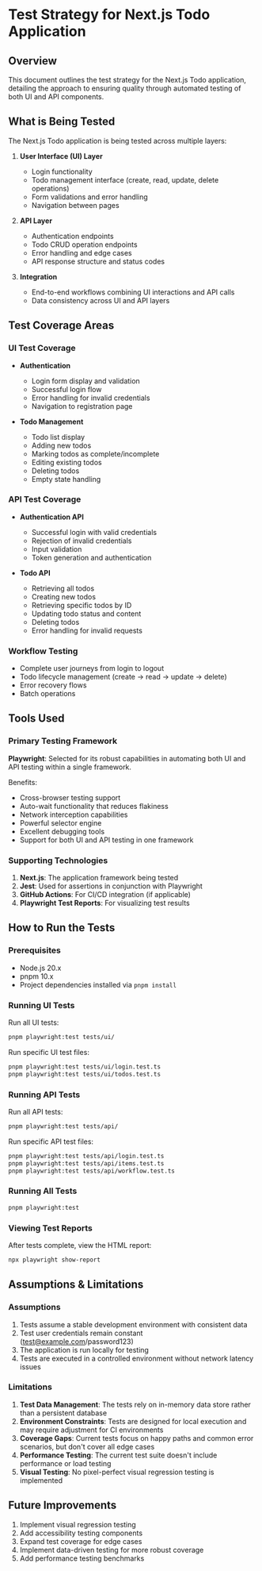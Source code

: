 # Test Strategy for Next.js Todo Application

## Overview

This document outlines the test strategy for the Next.js Todo application, detailing the approach to ensuring quality through automated testing of both UI and API components.

## What is Being Tested

The Next.js Todo application is being tested across multiple layers:

1. **User Interface (UI) Layer**

    - Login functionality
    - Todo management interface (create, read, update, delete operations)
    - Form validations and error handling
    - Navigation between pages

2. **API Layer**

    - Authentication endpoints
    - Todo CRUD operation endpoints
    - Error handling and edge cases
    - API response structure and status codes

3. **Integration**
    - End-to-end workflows combining UI interactions and API calls
    - Data consistency across UI and API layers

## Test Coverage Areas

### UI Test Coverage

-   **Authentication**

    -   Login form display and validation
    -   Successful login flow
    -   Error handling for invalid credentials
    -   Navigation to registration page

-   **Todo Management**
    -   Todo list display
    -   Adding new todos
    -   Marking todos as complete/incomplete
    -   Editing existing todos
    -   Deleting todos
    -   Empty state handling

### API Test Coverage

-   **Authentication API**

    -   Successful login with valid credentials
    -   Rejection of invalid credentials
    -   Input validation
    -   Token generation and authentication

-   **Todo API**
    -   Retrieving all todos
    -   Creating new todos
    -   Retrieving specific todos by ID
    -   Updating todo status and content
    -   Deleting todos
    -   Error handling for invalid requests

### Workflow Testing

-   Complete user journeys from login to logout
-   Todo lifecycle management (create → read → update → delete)
-   Error recovery flows
-   Batch operations

## Tools Used

### Primary Testing Framework

**Playwright**: Selected for its robust capabilities in automating both UI and API testing within a single framework.

Benefits:

-   Cross-browser testing support
-   Auto-wait functionality that reduces flakiness
-   Network interception capabilities
-   Powerful selector engine
-   Excellent debugging tools
-   Support for both UI and API testing in one framework

### Supporting Technologies

1. **Next.js**: The application framework being tested
2. **Jest**: Used for assertions in conjunction with Playwright
3. **GitHub Actions**: For CI/CD integration (if applicable)
4. **Playwright Test Reports**: For visualizing test results

## How to Run the Tests

### Prerequisites

-   Node.js 20.x
-   pnpm 10.x
-   Project dependencies installed via `pnpm install`

### Running UI Tests

Run all UI tests:

```bash
pnpm playwright:test tests/ui/
```

Run specific UI test files:

```bash
pnpm playwright:test tests/ui/login.test.ts
pnpm playwright:test tests/ui/todos.test.ts
```

### Running API Tests

Run all API tests:

```bash
pnpm playwright:test tests/api/
```

Run specific API test files:

```bash
pnpm playwright:test tests/api/login.test.ts
pnpm playwright:test tests/api/items.test.ts
pnpm playwright:test tests/api/workflow.test.ts
```

### Running All Tests

```bash
pnpm playwright:test
```

### Viewing Test Reports

After tests complete, view the HTML report:

```bash
npx playwright show-report
```

## Assumptions & Limitations

### Assumptions

1. Tests assume a stable development environment with consistent data
2. Test user credentials remain constant (test@example.com/password123)
3. The application is run locally for testing
4. Tests are executed in a controlled environment without network latency issues

### Limitations

1. **Test Data Management**: The tests rely on in-memory data store rather than a persistent database
2. **Environment Constraints**: Tests are designed for local execution and may require adjustment for CI environments
3. **Coverage Gaps**: Current tests focus on happy paths and common error scenarios, but don't cover all edge cases
4. **Performance Testing**: The current test suite doesn't include performance or load testing
5. **Visual Testing**: No pixel-perfect visual regression testing is implemented

## Future Improvements

1. Implement visual regression testing
2. Add accessibility testing components
3. Expand test coverage for edge cases
4. Implement data-driven testing for more robust coverage
5. Add performance testing benchmarks
